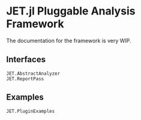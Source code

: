 # JET.jl Pluggable Analysis Framework

The documentation for the framework is very WIP.

## Interfaces

```@docs
JET.AbstractAnalyzer
JET.ReportPass
```

## Examples

```@docs
JET.PluginExamples
```
